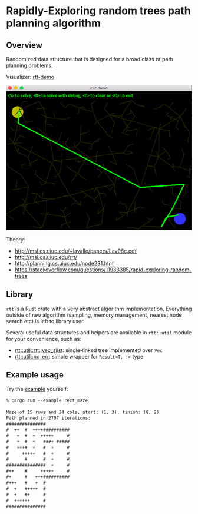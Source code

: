 # Rapidly-Exploring random trees path planning algorithm

## Overview

Randomized data structure that is designed for a broad class of path planning problems.

Visualizer: [rtt-demo](https://github.com/swizard0/rtt-demo)

![rtt visualizer](https://github.com/swizard0/rtt-demo/blob/master/images/screenshot_00.png "RTT visualizer")

Theory:
- <http://msl.cs.uiuc.edu/~lavalle/papers/Lav98c.pdf>
- <http://msl.cs.uiuc.edu/rrt/>
- <http://planning.cs.uiuc.edu/node231.html>
- <https://stackoverflow.com/questions/11933385/rapid-exploring-random-trees>

## Library

`rtt` is a Rust crate with a very abstract algorithm implementation. Everything outside of raw algorithm (sampling, memory management, nearest node search etc) is left to library user.

Several useful data structures and helpers are available in `rtt::util` module for your convenience, such as:
- [rtt::util::rtt::vec_slist](src/util/rtt/vec_slist.rs): single-linked tree implemented over `Vec`
- [rtt::util::no_err](src/util/mod.rs): simple wrapper for `Result<T, !>` type

## Example usage

Try the [example](examples/rect_maze.rs) yourself:

```
% cargo run --example rect_maze

Maze of 15 rows and 24 cols, start: (1, 3), finish: (8, 2)
Path planned in 2707 iterations:
###############
#  ++  #  ++++##########
#   +  #  +  +++++     #
#   +  #  +   ###+ #####
#   +++#  +   #  +     #
#     +++++   #  +     #
#      #      #  +     #
###############  +     #
#++    #     +++++     #
#+     #   +++##########
#+++   #   +  #
#  +   #++++  #
#  +   #+     #
#  ++++++     #
###############
```
